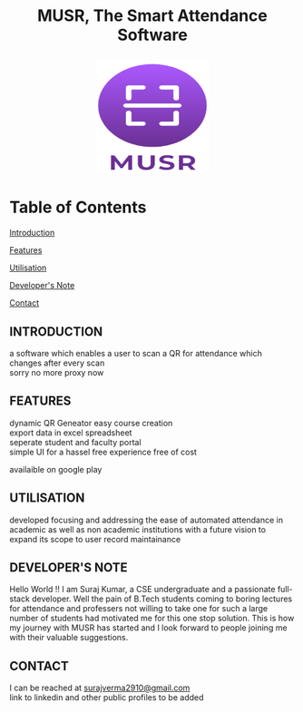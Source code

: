 # <p align=center>MUSR, The Smart Attendance Software</p>
<p align="center">
<img width="200" height="200" src="musr.png">
</p>
  
# Table of Contents
[Introduction](#introduction)  

[Features](#paragraph1)

[Utilisation](#paragraph2)

[Developer's Note](#paragraph3)

[Contact](#paragraph4)

## INTRODUCTION<a name="introduction"></a>
a software which enables a user to scan a QR for attendance which changes after every scan   
sorry no more proxy now

## FEATURES <a name="paragraph1"></a>

dynamic QR Geneator
easy course creation  
export data in excel spreadsheet    
seperate student and faculty portal  
simple UI for a hassel free experience 
free of cost

availaible on google play

## UTILISATION  <a name="paragraph2"></a>
developed focusing and addressing the ease of automated attendance in academic as well as non academic institutions with a future vision to expand its scope to user record maintainance
## DEVELOPER'S NOTE  <a name="paragraph3"></a>
Hello World !! I am Suraj Kumar, a CSE undergraduate and a passionate full-stack developer. Well the pain of B.Tech students coming to boring lectures for attendance and professers not willing to take one for such a large number of students had motivated me for this one stop solution. This is how my journey with MUSR has started and I look forward to people joining me with their valuable suggestions. 


## CONTACT <a name="paragraph4"></a>
I can be reached at surajverma2910@gmail.com  
link to linkedin and other public profiles to be added
